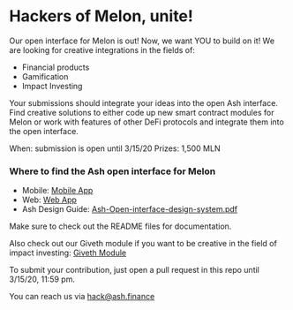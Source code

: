 # Hackers of Melon, unite! 

Our open interface for Melon is out! Now, we want YOU to build on it! 
We are looking for creative integrations in the fields of: 

- Financial products
- Gamification
- Impact Investing

Your submissions should integrate your ideas into the open Ash interface. Find creative solutions to either code up new smart contract modules for Melon or work with features of other DeFi protocols and integrate them into the open interface. 

When: submission is open until 3/15/20 
Prizes: 1,500 MLN 

### Where to find the Ash open interface for Melon

- Mobile: [Mobile App](https://github.com/Midas-Technologies-AG/MelonApp/tree/master/Mobile)
- Web: [Web App](https://github.com/Midas-Technologies-AG/MelonApp/tree/master/Web)	
- Ash Design Guide: [Ash-Open-interface-design-system.pdf](https://github.com/Midas-Technologies-AG/MelonApp/blob/master/Web/docs/Ash-Open-interface-design-system.pdf)		


Make sure to check out the README files for documentation. 

Also check out our Giveth module if you want to be creative in the field of impact investing: [Giveth Module](https://github.com/Midas-Technologies-AG/protocol/tree/kovan-donateOnE) 

To submit your contribution, just open a pull request in this repo until 3/15/20, 11:59 pm.

You can reach us via hack@ash.finance		

